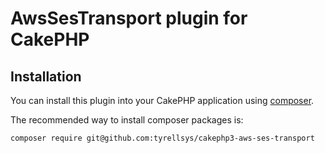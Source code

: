 # AwsSesTransport plugin for CakePHP

## Installation

You can install this plugin into your CakePHP application using [composer](http://getcomposer.org).

The recommended way to install composer packages is:

```
composer require git@github.com:tyrellsys/cakephp3-aws-ses-transport
```
